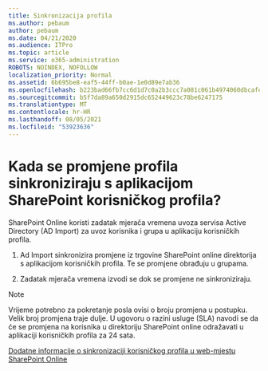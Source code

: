 ```yaml
---
title: Sinkronizacija profila
ms.author: pebaum
author: pebaum
ms.date: 04/21/2020
ms.audience: ITPro
ms.topic: article
ms.service: o365-administration
ROBOTS: NOINDEX, NOFOLLOW
localization_priority: Normal
ms.assetid: 6b695be8-eaf5-44ff-b0ae-1e0d89e7ab36
ms.openlocfilehash: b223bad66fb7cc6d1d7c0a2b3ccc7a081c061b4974060dbcafec84dfb24eb782
ms.sourcegitcommit: b5f7da89a650d2915dc652449623c78be6247175
ms.translationtype: MT
ms.contentlocale: hr-HR
ms.lasthandoff: 08/05/2021
ms.locfileid: "53923636"
---
```

# <a name="when-do-my-profile-changes-sync-to-the-sharepoint-user-profile-application"></a>Kada se promjene profila sinkroniziraju s aplikacijom SharePoint korisničkog profila?

SharePoint Online koristi zadatak mjerača vremena uvoza servisa Active Directory (AD Import) za uvoz korisnika i grupa u aplikaciju korisničkih profila. 
  
1. Ad Import sinkronizira promjene iz trgovine SharePoint online direktorija s aplikacijom korisničkih profila. Te se promjene obrađuju u grupama.
    
2. Zadatak mjerača vremena izvodi se dok se promjene ne sinkroniziraju.
    
> [!NOTE]
> Vrijeme potrebno za pokretanje posla ovisi o broju promjena u postupku. Velik broj promjena traje dulje. U ugovoru o razini usluge (SLA) navodi se da će se promjena na korisnika u direktoriju SharePoint online odražavati u aplikaciji korisničkih profila za 24 sata. 
  
[Dodatne informacije o sinkronizaciji korisničkog profila u web-mjestu SharePoint Online](https://go.microsoft.com/fwlink/?linkid=875671)
  

